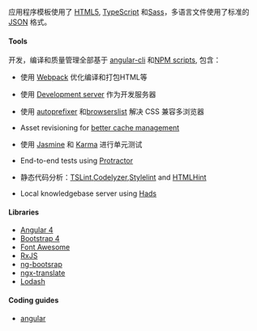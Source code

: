 应用程序模板使用了 [HTML5](http://whatwg.org/html), [TypeScript](http://www.typescriptlang.org) 和[Sass](http://sass-lang.com)，多语言文件使用了标准的 [JSON](http://www.json.org) 格式。
#### Tools
开发，编译和质量管理全部基于 [angular-cli](https://github.com/angular/angular-cli) 和[NPM scripts](https://docs.npmjs.com/misc/scripts),
    包含：

- 使用 [Webpack](https://webpack.github.io) 优化编译和打包HTML等

- 使用 [Development server](https://webpack.github.io/docs/webpack-dev-server.html) 作为开发服务器

- 使用 [autoprefixer](https://github.com/postcss/autoprefixer) 和[browserslist](https://github.com/ai/browserslist) 解决 CSS 兼容多浏览器

- Asset revisioning for [better cache management](https://webpack.github.io/docs/long-term-caching.html)

- 使用 [Jasmine](http://jasmine.github.io) 和 [Karma](https://karma-runner.github.io) 进行单元测试

- End-to-end tests using [Protractor](https://github.com/angular/protractor)

 - 静态代码分析：[TSLint](https://github.com/palantir/tslint),[Codelyzer](https://github.com/mgechev/codelyzer),[Stylelint](http://stylelint.io) and [HTMLHint](http://htmlhint.com/)
- Local knowledgebase server using [Hads](https://github.com/sinedied/hads)

#### Libraries
- [Angular 4](https://angular.io)
- [Bootstrap 4](https://v4-alpha.getbootstrap.com)
- [Font Awesome](http://fontawesome.io)
- [RxJS](http://reactivex.io/rxjs)
- [ng-bootsrap](https://ng-bootstrap.github.io/)
- [ngx-translate](https://github.com/ngx-translate/core)
- [Lodash](https://lodash.com)

#### Coding guides
- [angular](./coding/angular)
